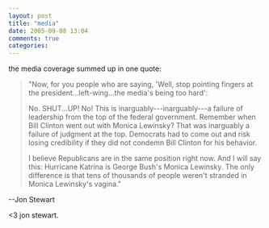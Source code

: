 ```yaml
---
layout: post
title: "media"
date: 2005-09-08 13:04
comments: true
categories: 
---
```

the media coverage summed up in one quote:

> "Now, for you people who are saying, 'Well, stop pointing fingers at the president...left-wing...the media's being too hard':
> 
> No.  SHUT...UP!  No!  This is inarguably---inarguably---a failure of leadership from the top of the federal government.  Remember when Bill Clinton went out with Monica Lewinsky? That was inarguably a failure of judgment at the top. Democrats had to come out and risk losing credibility if they did not condemn Bill Clinton for his behavior.
> 
> I believe Republicans are in the same position right now. And I will say this: Hurricane Katrina is George Bush's Monica Lewinsky. The only difference is that tens of thousands of people weren't stranded in Monica Lewinsky's vagina."

--Jon Stewart

<3 jon stewart.
